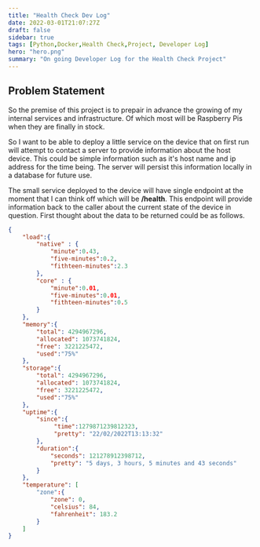 ```yaml
---
title: "Health Check Dev Log"
date: 2022-03-01T21:07:27Z
draft: false
sidebar: true
tags: [Python,Docker,Health Check,Project, Developer Log]
hero: "hero.png"
summary: "On going Developer Log for the Health Check Project"
---
```


## Problem Statement

So the premise of this project is to prepair in advance the growing of my internal services and infrastructure. Of which most will be Raspberry Pis when they are finally in stock.

So I want to be able to deploy a little service on the device that on first run will attempt to contact a server to provide information about the host device. This could be simple information such as it's host name and ip address for the time being. The server will persist this information locally in a database for future use.

The small service deployed to the device will have single endpoint at the moment that I can think off which will be __/health__. This endpoint will provide information back to the caller about the current state of the device in question. First thought about the data to be returned could be as follows.

```json
{
    "load":{
        "native" : {
            "minute":0.43,
            "five-minutes":0.2,
            "fithteen-minutes":2.3
        },
        "core" : {
            "minute":0.01,
            "five-minutes":0.01,
            "fithteen-minutes":0.5
        }
    },
    "memory":{
        "total": 4294967296,
        "allocated": 1073741824,
        "free": 3221225472,
        "used":"75%"  
    },
    "storage":{
        "total": 4294967296,
        "allocated": 1073741824,
        "free": 3221225472,
        "used":"75%"  
    },
    "uptime":{
        "since":{
             "time":1279871239812323,
             "pretty": "22/02/2022T13:13:32"
        },
        "duration":{
            "seconds": 121278912398712,
            "pretty": "5 days, 3 hours, 5 minutes and 43 seconds"
        }
    },
    "temperature": [
        "zone":{
            "zone": 0,
            "celsius": 84,
            "fahrenheit": 183.2
        }
    ]
}
```
